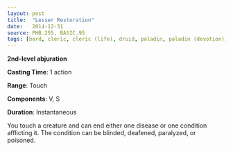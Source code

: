 ```yaml
---
layout: post
title:  "Lesser Restoration"
date:   2014-12-31
source: PHB.255, BASIC.95
tags: [bard, cleric, cleric (life), druid, paladin, paladin (devotion), ranger, level2, abjuration]
---
```


**2nd-level abjuration**

**Casting Time**: 1 action

**Range**: Touch

**Components**: V, S

**Duration**: Instantaneous

You touch a creature and can end either one disease or one condition afflicting it. The condition can be blinded, deafened, paralyzed, or poisoned.
